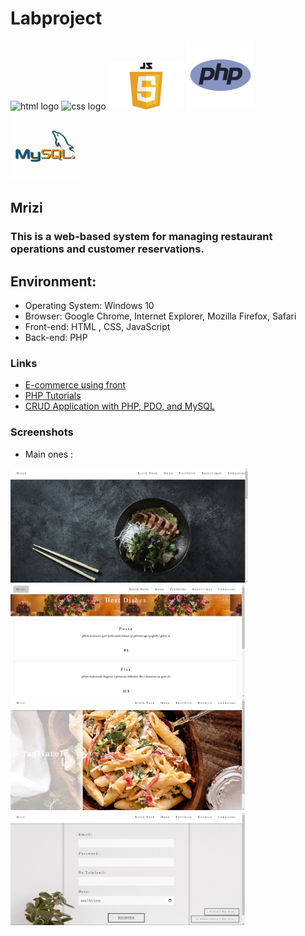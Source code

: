 # Labproject
<img src="html5.png" alt="html logo" width="110"> <img src="css.png" alt="css logo" width="110"> <img src="js/js.png" alt="jS logo" width="120"> <img src="logo.png" alt="PHP logo" width="110">  <img src="mysql.jpg" alt="mysql logo" width="110">


## Mrizi

### This is a web-based system for managing restaurant operations and customer reservations.

 ## Environment:

- Operating System: Windows 10
- Browser: Google Chrome, Internet Explorer, Mozilla Firefox, Safari
- Front-end: HTML , CSS, JavaScript
- Back-end: PHP

### Links

- [E-commerce using front](https://www.youtube.com/watch?v=18Jvyp60Vbg)
- [PHP Tutorials](https://www.w3schools.com/php/)
- [CRUD Application with PHP, PDO, and MySQL](https://codeshack.io/crud-application-php-pdo-mysql/)

### Screenshots
- Main ones :

<img src="Homepage.png" width="380"><img src="menu.png"  width="375"> <br> <img src="Portfolio.png" width="375"> <img src="Rezervimi.png" width="375">
